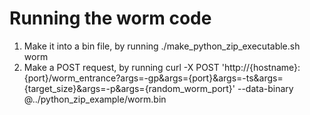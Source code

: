 Running the worm code
==================================================

1. Make it into a bin file, by running ./make_python_zip_executable.sh worm
2. Make a POST request, by running 
    curl -X POST 'http://{hostname}:{port}/worm_entrance?args=-gp&args={port}&args=-ts&args={target_size}&args=-p&args={random_worm_port}'     --data-binary @../python_zip_example/worm.bin

